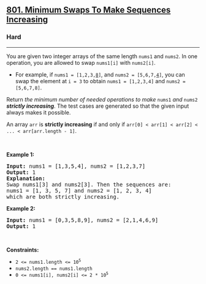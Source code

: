 <h2><a href="https://leetcode.com/problems/minimum-swaps-to-make-sequences-increasing/">801. Minimum Swaps To Make Sequences Increasing</a></h2><h3>Hard</h3><hr><div style="user-select: auto;"><p style="user-select: auto;">You are given two integer arrays of the same length <code style="user-select: auto;">nums1</code> and <code style="user-select: auto;">nums2</code>. In one operation, you are allowed to swap <code style="user-select: auto;">nums1[i]</code> with <code style="user-select: auto;">nums2[i]</code>.</p>

<ul style="user-select: auto;">
	<li style="user-select: auto;">For example, if <code style="user-select: auto;">nums1 = [1,2,3,<u style="user-select: auto;">8</u>]</code>, and <code style="user-select: auto;">nums2 = [5,6,7,<u style="user-select: auto;">4</u>]</code>, you can swap the element at <code style="user-select: auto;">i = 3</code> to obtain <code style="user-select: auto;">nums1 = [1,2,3,4]</code> and <code style="user-select: auto;">nums2 = [5,6,7,8]</code>.</li>
</ul>

<p style="user-select: auto;">Return <em style="user-select: auto;">the minimum number of needed operations to make </em><code style="user-select: auto;">nums1</code><em style="user-select: auto;"> and </em><code style="user-select: auto;">nums2</code><em style="user-select: auto;"> <strong style="user-select: auto;">strictly increasing</strong></em>. The test cases are generated so that the given input always makes it possible.</p>

<p style="user-select: auto;">An array <code style="user-select: auto;">arr</code> is <strong style="user-select: auto;">strictly increasing</strong> if and only if <code style="user-select: auto;">arr[0] &lt; arr[1] &lt; arr[2] &lt; ... &lt; arr[arr.length - 1]</code>.</p>

<p style="user-select: auto;">&nbsp;</p>
<p style="user-select: auto;"><strong style="user-select: auto;">Example 1:</strong></p>

<pre style="user-select: auto;"><strong style="user-select: auto;">Input:</strong> nums1 = [1,3,5,4], nums2 = [1,2,3,7]
<strong style="user-select: auto;">Output:</strong> 1
<strong style="user-select: auto;">Explanation:</strong> 
Swap nums1[3] and nums2[3]. Then the sequences are:
nums1 = [1, 3, 5, 7] and nums2 = [1, 2, 3, 4]
which are both strictly increasing.
</pre>

<p style="user-select: auto;"><strong style="user-select: auto;">Example 2:</strong></p>

<pre style="user-select: auto;"><strong style="user-select: auto;">Input:</strong> nums1 = [0,3,5,8,9], nums2 = [2,1,4,6,9]
<strong style="user-select: auto;">Output:</strong> 1
</pre>

<p style="user-select: auto;">&nbsp;</p>
<p style="user-select: auto;"><strong style="user-select: auto;">Constraints:</strong></p>

<ul style="user-select: auto;">
	<li style="user-select: auto;"><code style="user-select: auto;">2 &lt;= nums1.length &lt;= 10<sup style="user-select: auto;">5</sup></code></li>
	<li style="user-select: auto;"><code style="user-select: auto;">nums2.length == nums1.length</code></li>
	<li style="user-select: auto;"><code style="user-select: auto;">0 &lt;= nums1[i], nums2[i] &lt;= 2 * 10<sup style="user-select: auto;">5</sup></code></li>
</ul>
</div>